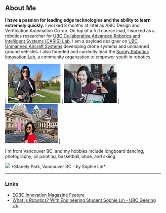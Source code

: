## About Me

**I have a passion for leading edge technologies and the ability to learn extremely quickly.** I worked 8 months at Intel as ASIC Design and Verification Automation Co-op. On top of a full course load, I worked as a robotics researcher for [UBC Collaborative Advanced Robotics and Intelligent Systems (CARIS) Lab](https://caris.mech.ubc.ca/). I am a payload designer on [UBC Unmanned Aircraft Systems](https://www.ubcuas.com/) developing drone systems and unmanned ground vehicles. I also founded and currently lead the [Surrey Robotics Innovation Lab](https://surreyroboticsinnovationlab.ca/), a community organzation to empower youth in robotics.


| <img src="images/about/me1.jpg" width="170"/>     | <img src="images/about/me2.jpg" width="170"/>       | <img src="images/about/me3.jpg" width="170"/>     |


I'm from Vancouver BC, and my hobbies include longboard dancing, photography, oil painting, basketball, oboe, and skiing.

<img src="/images/Photo/Vancouver.JPG" width=600/>
*Stanely Park, Vancouver BC - by Sophie Lin*

---

### Links

- [EGBC Innovation Magazine Feature](https://user-yinucac.cld.bz/INNOVATION-July-August-20201/20/)
- [What is Robotics? With Engineering Student Sophie Lin - UBC Geering Up](https://www.youtube.com/watch?v=LW0tiQdmUns)
